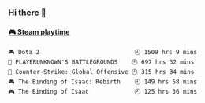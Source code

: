 ### Hi there 👋

<!-- steam-box start -->
#### <a href="https://gist.github.com/14533c16fc1440db3e01f655bd6a8970" target="_blank">🎮 Steam playtime</a>
```text
🎮 Dota 2                           🕘 1509 hrs 9 mins
🍳 PLAYERUNKNOWN'S BATTLEGROUNDS    🕘 697 hrs 32 mins
🔫 Counter-Strike: Global Offensive 🕘 315 hrs 34 mins
🎮 The Binding of Isaac: Rebirth    🕘 149 hrs 58 mins
🎮 The Binding of Isaac             🕘 125 hrs 36 mins
```
<!-- Powered by https://github.com/YouEclipse/steam-box . -->
<!-- steam-box end -->

<!--
**jadehare/jadehare** is a ✨ _special_ ✨ repository because its `README.md` (this file) appears on your GitHub profile.

Here are some ideas to get you started:

- 🔭 I’m currently working on ...
- 🌱 I’m currently learning ...
- 👯 I’m looking to collaborate on ...
- 🤔 I’m looking for help with ...
- 💬 Ask me about ...
- 📫 How to reach me: ...
- 😄 Pronouns: ...
- ⚡ Fun fact: ...
-->
